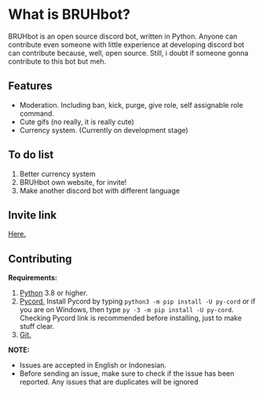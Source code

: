 # What is BRUHbot?
BRUHbot is an open source discord bot, written in Python. Anyone can contribute even someone with little experience at developing discord bot can contribute because, well, open source. Still, i doubt if someone gonna contribute to this bot but meh.

## Features
- Moderation. Including ban, kick, purge, give role, self assignable role command.
- Cute gifs (no really, it is really cute)
- Currency system. (Currently on development stage)

## To do list
1. Better currency system
2. BRUHbot own website, for invite!
3. Make another discord bot with different language

## Invite link
[Here.](https://discord.com/api/oauth2/authorize?client_id=745294860839420034&permissions=2952849414&scope=bot%20applications.commands)

## Contributing
**Requirements:**
1. [Python](https://www.python.org/) 3.8 or higher.
2. [Pycord.](https://github.com/Pycord-Development/pycord) Install Pycord by typing `python3 -m pip install -U py-cord` or if you are on Windows, then type `py -3 -m pip install -U py-cord`. Checking Pycord link is recommended before installing, just to make stuff clear.
3. [Git.](https://git-scm.com/)

**NOTE:**
- Issues are accepted in English or Indonesian.
- Before sending an issue, make sure to check if the issue has been reported. Any issues that are duplicates will be ignored
